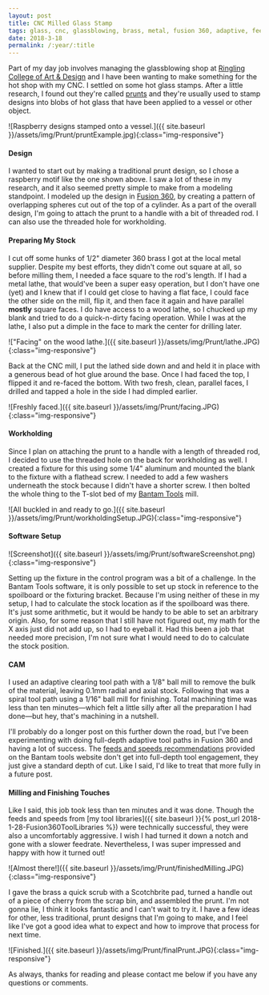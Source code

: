 ```yaml
---
layout: post
title: CNC Milled Glass Stamp
tags: glass, cnc, glassblowing, brass, metal, fusion 360, adaptive, feeds and speeds, fixturing
date: 2018-3-18
permalink: /:year/:title
---
```


Part of my day job involves managing the glassblowing shop at [Ringling College of Art & Design](www.ringling.edu) and I have been wanting to make something for the hot shop with my CNC.  I settled on some hot glass stamps.  After a little research, I found out they're called [prunts](https://en.wikipedia.org/wiki/Prunt) and they're usually used to stamp designs into blobs of hot glass that have been applied to a vessel or other object.

![Raspberry designs stamped onto a vessel.]({{ site.baseurl }}/assets/img/Prunt/pruntExample.jpg){:class="img-responsive"}

#### Design
I wanted to start out by making a traditional prunt design, so I chose a raspberry motif like the one shown above.  I saw a lot of these in my research, and it also seemed pretty simple to make from a modeling standpoint.  I modeled up the design in [Fusion 360](https://www.autodesk.com/products/fusion-360/overview), by creating a pattern of overlapping spheres cut out of the top of a cylinder.  As a part of the overall design, I'm going to attach the prunt to a handle with a bit of threaded rod.  I can also use the threaded hole for workholding.

#### Preparing My Stock
I cut off some hunks of 1/2" diameter 360 brass I got at the local metal supplier.  Despite my best efforts, they didn't come out square at all, so before milling them, I needed a face square to the rod's length.  If I had a metal lathe, that would've been a super easy operation, but I don't have one (yet) and I knew that if I could get close to having a flat face, I could face the other side on the mill, flip it, and then face it again and have parallel __mostly__ square faces.  I do have access to a wood lathe, so I chucked up my blank and tried to do a quick-n-dirty facing operation.  While I was at the lathe, I also put a dimple in the face to mark the center for drilling later.

!["Facing" on the wood lathe.]({{ site.baseurl }}/assets/img/Prunt/lathe.JPG){:class="img-responsive"}

Back at the CNC mill, I put the lathed side down and and held it in place with a generous bead of hot glue around the base.  Once I had faced the top, I flipped it and re-faced the bottom.  With two fresh, clean, parallel faces, I drilled and tapped a hole in the side I had dimpled earlier.

![Freshly faced.]({{ site.baseurl }}/assets/img/Prunt/facing.JPG){:class="img-responsive"}

#### Workholding
Since I plan on attaching the prunt to a handle with a length of threaded rod, I decided to use the threaded hole on the back for workholding as well.  I created a fixture for this using some 1/4" aluminum and mounted the blank to the fixture with a flathead screw.  I needed to add a few washers underneath the stock because I didn't have a shorter screw.  I then bolted the whole thing to the T-slot bed of my [Bantam Tools](www.bantamtools.com) mill.

![All buckled in and ready to go.]({{ site.baseurl }}/assets/img/Prunt/workholdingSetup.JPG){:class="img-responsive"}

#### Software Setup
![Screenshot]({{ site.baseurl }}/assets/img/Prunt/softwareScreenshot.png){:class="img-responsive"}

Setting up the fixture in the control program was a bit of a challenge.  In the Bantam Tools software, it is only possible to set up stock in reference to the spoilboard or the fixturing bracket.  Because I'm using neither of these in my setup, I had to calculate the stock location as if the spoilboard was there.  It's just some arithmetic, but it would be handy to be able to set an arbitrary origin.  Also, for some reason that I still have not figured out, my math for the X axis just did not add up, so I had to eyeball it.  Had this been a job that needed more precision, I'm not sure what I would need to do to calculate the stock position.

#### CAM
I used an adaptive clearing tool path with a 1/8" ball mill to remove the bulk of the material, leaving 0.1mm radial and axial stock.  Following that was a spiral tool path using a 1/16" ball mill for finishing.  Total machining time was less than ten minutes&mdash;which felt a little silly after all the preparation I had done&mdash;but hey, that's machining in a nutshell.

I'll probably do a longer post on this further down the road, but I've been experimenting with doing full-depth adaptive tool paths in Fusion 360 and having a lot of success.  The [feeds and speeds recommendations](https://support.bantamtools.com/hc/en-us/sections/115000212374-Materials) provided on the Bantam tools website don't get into full-depth tool engagement, they just give a standard depth of cut.  Like I said, I'd like to treat that more fully in a future post.

#### Milling and Finishing Touches
Like I said, this job took less than ten minutes and it was done.  Though the feeds and speeds from [my tool libraries]({{ site.baseurl }}{% post_url 2018-1-28-Fusion360ToolLibraries %}) were technically successful, they were also a uncomfortably aggressive.  I wish I had turned it down a notch and gone with a slower feedrate.  Nevertheless, I was super impressed and happy with how it turned out!

![Almost there!]({{ site.baseurl }}/assets/img/Prunt/finishedMilling.JPG){:class="img-responsive"}

I gave the brass a quick scrub with a Scotchbrite pad, turned a handle out of a piece of cherry from the scrap bin, and assembled the prunt.  I'm not gonna lie, I think it looks fantastic and I can't wait to try it.  I have a few ideas for other, less traditional, prunt designs that I'm going to make, and I feel like I've got a good idea what to expect and how to improve that process for next time.

![Finished.]({{ site.baseurl }}/assets/img/Prunt/finalPrunt.JPG){:class="img-responsive"}

As always, thanks for reading and please contact me below if you have any questions or comments.
